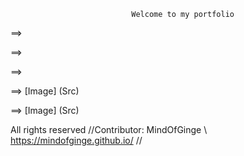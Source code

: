                                Welcome to my portfolio




⟹ <script src="//360.vizor.io/scripts/embed.js" data-vizorurl="https://360.vizor.io/embed/v/6qkdk" ></script>

⟹ <script src="//360.vizor.io/scripts/embed.js" data-vizorurl="https://360.vizor.io/embed/v/jja80" ></script>

⟹ <script src="//360.vizor.io/scripts/embed.js" data-vizorurl="https://360.vizor.io/embed/v/m4jk7" ></script>

⟹ [Image] (Src)

⟹ [Image] (Src)



























All rights reserved //Contributor: MindOfGinge \ https://mindofginge.github.io/ //
